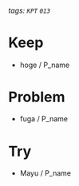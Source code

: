 ###### tags: `KPT` `013`

# Keep

- hoge / P_name

# Problem

- fuga / P_name

# Try

- Mayu / P_name
